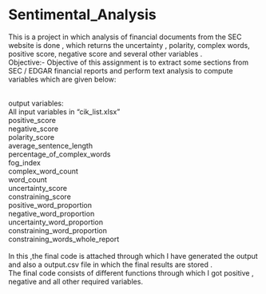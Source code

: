 # Sentimental_Analysis

This is a project in which analysis of financial documents from the SEC website is done , which returns the uncertainty , polarity, complex words, positive score, negative score and several other variables .
<br/>
Objective:-  Objective of this assignment is to extract some sections from SEC / EDGAR financial reports and perform text analysis to compute variables which are given below:

<br/>
 output variables:

<br/>
All input variables in “cik_list.xlsx”<br/>
positive_score<br/>
negative_score<br/>
polarity_score<br/>
average_sentence_length<br/>
percentage_of_complex_words<br/>
fog_index<br/>
complex_word_count<br/>
word_count<br/>
uncertainty_score<br/>
constraining_score<br/>
positive_word_proportion<br/>
negative_word_proportion<br/>
uncertainty_word_proportion<br/>
constraining_word_proportion<br/>
constraining_words_whole_report<br/>

<br/>
In this ,the final code is attached through which I have generated the output and also a output.csv file in which the final results are stored .
<br/>
The final code consists of different functions through which I got positive , negative and all other required variables.
